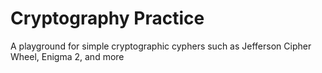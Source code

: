 # Cryptography Practice
 A playground for simple cryptographic cyphers such as Jefferson Cipher Wheel, Enigma 2, and more
